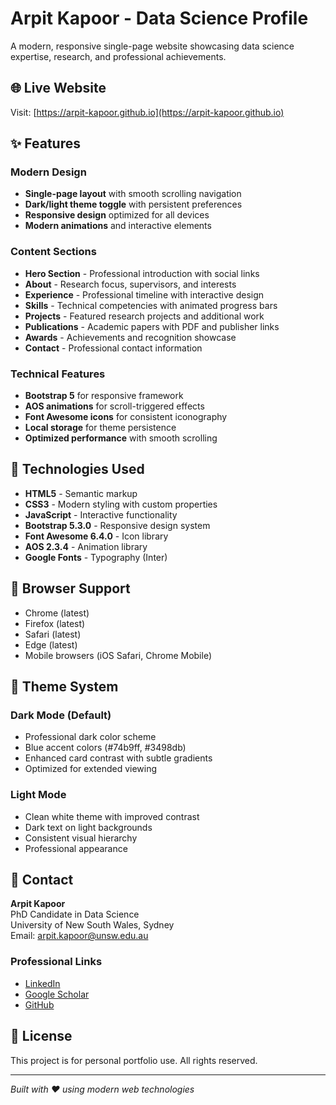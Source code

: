 # Arpit Kapoor - Data Science Profile

A modern, responsive single-page website showcasing data science expertise, research, and professional achievements.

## 🌐 Live Website

Visit: [https://arpit-kapoor.github.io](https://arpit-kapoor.github.io)

## ✨ Features

### Modern Design
- **Single-page layout** with smooth scrolling navigation
- **Dark/light theme toggle** with persistent preferences
- **Responsive design** optimized for all devices
- **Modern animations** and interactive elements

### Content Sections
- **Hero Section** - Professional introduction with social links
- **About** - Research focus, supervisors, and interests
- **Experience** - Professional timeline with interactive design
- **Skills** - Technical competencies with animated progress bars
- **Projects** - Featured research projects and additional work
- **Publications** - Academic papers with PDF and publisher links
- **Awards** - Achievements and recognition showcase
- **Contact** - Professional contact information

### Technical Features
- **Bootstrap 5** for responsive framework
- **AOS animations** for scroll-triggered effects
- **Font Awesome icons** for consistent iconography
- **Local storage** for theme persistence
- **Optimized performance** with smooth scrolling

## 🚀 Technologies Used

- **HTML5** - Semantic markup
- **CSS3** - Modern styling with custom properties
- **JavaScript** - Interactive functionality
- **Bootstrap 5.3.0** - Responsive design system
- **Font Awesome 6.4.0** - Icon library
- **AOS 2.3.4** - Animation library
- **Google Fonts** - Typography (Inter)

## 📱 Browser Support

- Chrome (latest)
- Firefox (latest)
- Safari (latest)
- Edge (latest)
- Mobile browsers (iOS Safari, Chrome Mobile)

## 🎨 Theme System

### Dark Mode (Default)
- Professional dark color scheme
- Blue accent colors (#74b9ff, #3498db)
- Enhanced card contrast with subtle gradients
- Optimized for extended viewing

### Light Mode
- Clean white theme with improved contrast
- Dark text on light backgrounds
- Consistent visual hierarchy
- Professional appearance

## 📧 Contact

**Arpit Kapoor**  
PhD Candidate in Data Science  
University of New South Wales, Sydney  
Email: arpit.kapoor@unsw.edu.au

### Professional Links
- [LinkedIn](https://www.linkedin.com/in/arpit-kapoor47/)
- [Google Scholar](https://scholar.google.com/citations?user=2caOA5wAAAAJ&hl=en)
- [GitHub](https://github.com/arpit-kapoor)

## 📄 License

This project is for personal portfolio use. All rights reserved.

---

*Built with ❤️ using modern web technologies*
